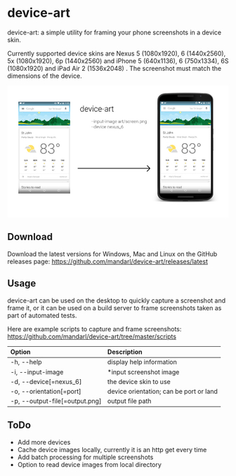 # device-art
device-art: a simple utility for framing your phone screenshots in a device skin.

Currently supported device skins are Nexus 5 (1080x1920), 6 (1440x2560), 5x (1080x1920), 6p (1440x2560) and 
iPhone 5 (640x1136), 6 (750x1334), 6S (1080x1920) and iPad Air 2 (1536x2048) .
The screenshot must match the dimensions of the device.

![enter image description here](https://raw.githubusercontent.com/mandarl/device-art/master/art/screenshot.jpg)

## Download
Download the latest versions for Windows, Mac and Linux on the GitHub releases page:
https://github.com/mandarl/device-art/releases/latest

## Usage
device-art can be used on the desktop to quickly capture a screenshot and frame it, or it can be used on a build server to frame screenshots taken as part of automated tests.

Here are example scripts to capture and frame screenshots: https://github.com/mandarl/device-art/tree/master/scripts


Option | Description |
:--- | :--- |
-h, --help | display help information |
-i, --input-image | *input screenshot image |
-d, --device[=nexus_6] | the device skin to use |
-o, --orientation[=port] | device orientation; can be port or land |
-p, --output-file[=output.png] | output file path |


## ToDo
- Add more devices
- Cache device images locally, currently it is an http get every time
- Add batch processing for multiple screenshots
- Option to read device images from local directory 
